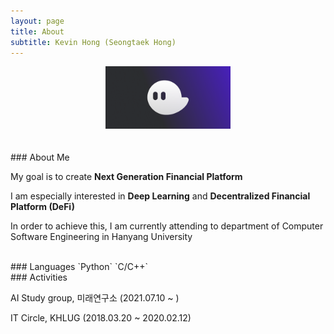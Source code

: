 ```yaml
---
layout: page
title: About
subtitle: Kevin Hong (Seongtaek Hong)
---
```

<link rel="stylesheet" href="https://fonts.googleapis.com/earlyaccess/nanumgothic.css">
<center><img src = '/img/phantom.png' width="200"/></center>

<br>
<br>
### About Me

My goal is to create **Next Generation Financial Platform**

I am especially interested in **Deep Learning** and **Decentralized Financial Platform (DeFi)**

In order to achieve this, I am currently attending to department of Computer Software Engineering in Hanyang University

<br>
### Languages
`Python` `C/C++`

<br>
### Activities

AI Study group, 미래연구소 (2021.07.10 ~ )

IT Circle, KHLUG (2018.03.20 ~ 2020.02.12)
